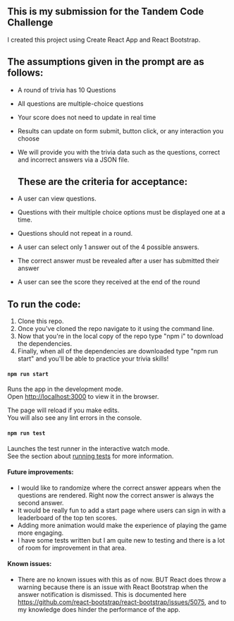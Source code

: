 ## This is my submission for the Tandem Code Challenge

I created this project using Create React App and React Bootstrap.

## The assumptions given in the prompt are as follows:

- A round of trivia has 10 Questions
- All questions are multiple-choice questions
- Your score does not need to update in real time
- Results can update on form submit, button click, or any interaction you choose
- We will provide you with the trivia data such as the questions, correct and incorrect answers via a
  JSON file.

  ## These are the criteria for acceptance:

- A user can view questions.
- Questions with their multiple choice options must be displayed one at a time.
- Questions should not repeat in a round.
- A user can select only 1 answer out of the 4 possible answers.
- The correct answer must be revealed after a user has submitted their answer
- A user can see the score they received at the end of the round

## To run the code:

1. Clone this repo.
2. Once you've cloned the repo navigate to it using the command line.
3. Now that you're in the local copy of the repo type "npm i" to download the dependencies.
4. Finally, when all of the dependencies are downloaded type "npm run start" and you'll be able to practice your trivia skills!

#### `npm run start`

Runs the app in the development mode.\
Open [http://localhost:3000](http://localhost:3000) to view it in the browser.

The page will reload if you make edits.\
You will also see any lint errors in the console.

#### `npm run test`

Launches the test runner in the interactive watch mode.\
See the section about [running tests](https://facebook.github.io/create-react-app/docs/running-tests) for more information.

#### Future improvements:

- I would like to randomize where the correct answer appears when the questions are rendered. Right now the correct answer is always the second answer.
- It would be really fun to add a start page where users can sign in with a leaderboard of the top ten scores.
- Adding more animation would make the experience of playing the game more engaging.
- I have some tests written but I am quite new to testing and there is a lot of room for improvement in that area.

#### Known issues:

- There are no known issues with this as of now. BUT React does throw a warning because there is an issue with React Bootstrap when the answer notification is dismissed. This is documented here https://github.com/react-bootstrap/react-bootstrap/issues/5075, and to my knowledge does hinder the performance of the app.
